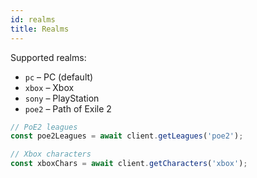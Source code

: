 ```yaml
---
id: realms
title: Realms
---
```


Supported realms:

- `pc` – PC (default)
- `xbox` – Xbox
- `sony` – PlayStation
- `poe2` – Path of Exile 2

```ts
// PoE2 leagues
const poe2Leagues = await client.getLeagues('poe2');

// Xbox characters
const xboxChars = await client.getCharacters('xbox');
```

